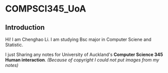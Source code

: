 # COMPSCI345_UoA

## Introduction
Hi! 
I am Chenghao Li. I am studying Bsc major in Computer Sciene and Statistic. 

I just Sharing any notes for University of Auckland's **Computer Science 345 Human interaction**. *(Because of copyright I could not put images from my notes)*